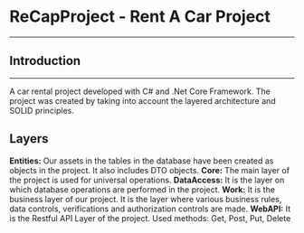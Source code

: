 # **ReCapProject** - Rent A Car Project
---
## **Introduction**
---
A car rental project developed with C# and .Net Core Framework. The project was created by taking into account the layered architecture and SOLID principles.

## **Layers**

**Entities:** Our assets in the tables in the database have been created as objects in the project. It also includes DTO objects. 
**Core:** The main layer of the project is used for universal operations.
**DataAccess:** It is the layer on which database operations are performed in the project.
**Work:** It is the business layer of our project. It is the layer where various business rules, data controls, verifications and authorization controls are made.
**WebAPI:** It is the Restful API Layer of the project. Used methods: Get, Post, Put, Delete




